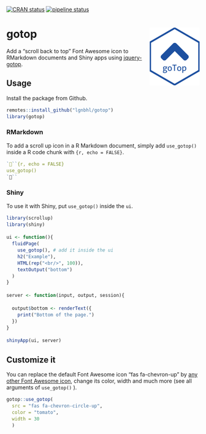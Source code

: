 
<!-- README.md is generated from README.Rmd. Please edit that file -->

[![CRAN
status](https://www.r-pkg.org/badges/version/gotop)](https://CRAN.R-project.org/package=gotop)
[![pipeline
status](https://gitlab.com/lgnbhl/gotop/badges/master/pipeline.svg)](https://gitlab.com/lgnbhl/gotop/pipelines)

# gotop <img src="man/figures/logo.png" align="right" />

Add a “scroll back to top” Font Awesome icon to RMarkdown documents and
Shiny apps using [jquery-gotop](https://scottdorman.blog/jquery-gotop/).

## Usage

Install the package from Github.

``` r
remotes::install_github("lgnbhl/gotop")
library(gotop)
```

### RMarkdown

To add a scroll up icon in a R Markdown document, simply add
`use_gotop()` inside a R code chunk with `{r, echo = FALSE}`.

``` r
```{r, echo = FALSE}
use_gotop()
```
```

### Shiny

To use it with Shiny, put `use_gotop()` inside the `ui`.

``` r
library(scrollup)
library(shiny)

ui <- function(){
  fluidPage(
    use_gotop(), # add it inside the ui
    h2("Example"), 
    HTML(rep("<br/>", 100)),
    textOutput("bottom")
  )
}

server <- function(input, output, session){

  output$bottom <- renderText({
    print("Bottom of the page.")
  })
}

shinyApp(ui, server)
```

## Customize it

You can replace the default Font Awesome icon “fas fa-chevron-up” by
[any other Font Awesome icon](https://fontawesome.com/icons?d=gallery),
change its color, width and much more (see all arguments of
`use_gotop()` ).

``` r
gotop::use_gotop(
  src = "fas fa-chevron-circle-up", 
  color = "tomato", 
  width = 30
  )
```
